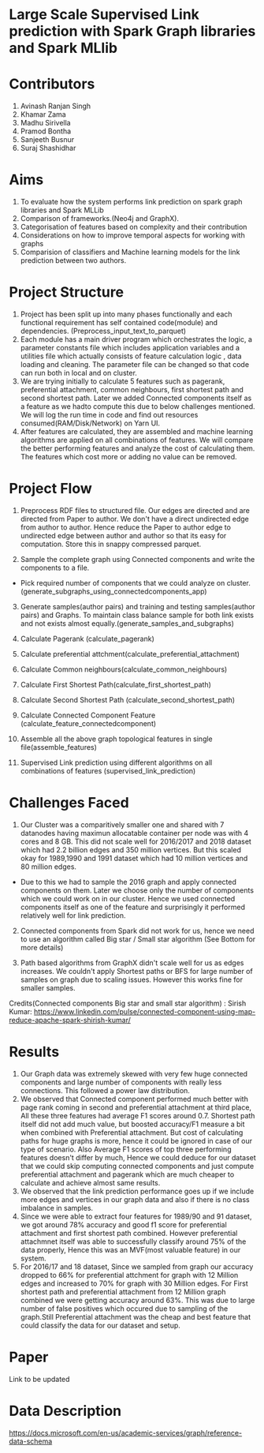 # Large Scale Supervised Link prediction with Spark Graph libraries and Spark MLlib

# Contributors
1) Avinash Ranjan Singh
2) Khamar Zama
3) Madhu Sirivella
4) Pramod Bontha
5) Sanjeeth Busnur
6) Suraj Shashidhar

# Aims

1) To evaluate how the system performs link prediction on spark graph libraries and Spark MLLib
2) Comparison of frameworks.(Neo4j and GraphX).
3) Categorisation of features based on complexity and their contribution
4) Considerations on how to improve temporal aspects for working with graphs
5) Comparision of classifiers and Machine learning models for the link prediction between two authors.

# Project Structure

1) Project has been split up into many phases functionally and each functional requirement has self contained code(module) and dependencies. (Preprocess_input_text_to_parquet)
2) Each module has a main driver program which orchestrates the logic, a parameter constants file which includes application variables and a utilities file which actually consists of feature calculation logic , data loading and cleaning. The parameter file can be changed so that code can run both in local and on cluster.
3) We are trying initially to calculate 5 features such as pagerank, preferential attachment, common neighbours, first shortest path and second shortest path. Later we added Connected components itself as a feature as we hadto compute this due to below challenges mentioned. We will log the run time in code and find out resources consumed(RAM/Disk/Network) on Yarn UI.
4) After features are calculated, they are assembled and machine learning algorithms are applied on all combinations of features. We will compare the better performing features and analyze the cost of calculating them. The features which cost more or adding no value can be removed.

# Project Flow

1) Preprocess RDF files to structured file. Our edges are directed and are directed from Paper to author. We don't have a direct undirected edge from author to author. Hence reduce the Paper to author edge to undirected edge between author and author so that its easy for computation. Store this in snappy compressed parquet.

2) Sample the complete graph using Connected components and write the components to a file.
- Pick required number of components that we could analyze on cluster. (generate_subgraphs_using_connectedcomponents_app)

3) Generate samples(author pairs) and training and testing samples(author pairs) and Graphs. To maintain class balance sample for both link exists and not exists almost equally.(generate_samples_and_subgraphs)

4) Calculate Pagerank (calculate_pagerank)

5) Calculate preferential attchment(calculate_preferential_attachment)

6) Calculate Common neighbours(calculate_common_neighbours)

7) Calculate First Shortest Path(calculate_first_shortest_path)

8) Calculate Second Shortest Path (calculate_second_shortest_path)

9) Calculate Connected Component Feature (calculate_feature_connectedcomponent)

10) Assemble all the above graph topological features in single file(assemble_features)

11) Supervised Link prediction using different algorithms on all combinations of features (supervised_link_prediction)

# Challenges Faced

1) Our Cluster was a comparitively smaller one and shared with 7 datanodes having maximun allocatable container per node was with 4 cores and 8 GB. This did not scale well for 2016/2017 and 2018 dataset which had 2.2 billion edges and 350 million vertices. But this scaled okay for 1989,1990 and 1991 dataset which had 10 million vertices and 80 million edges.

- Due to this we had to sample the 2016 graph and apply connected components on them. Later we choose only the number of components which we could work on in our cluster. Hence we used connected components itself as one of the feature and surprisingly it performed relatively well for link prediction.

2) Connected components from Spark did not work for us, hence we need to use an algorithm called Big star / Small star algorithm (See Bottom for more details)

3) Path based algorithms from GraphX didn't scale well for us as edges increases. We couldn't apply Shortest paths or BFS for large number of samples on graph due to scaling issues. However this works fine for smaller samples.


Credits(Connected components Big star and small star algorithm) : Sirish Kumar: https://www.linkedin.com/pulse/connected-component-using-map-reduce-apache-spark-shirish-kumar/

# Results

1) Our Graph data was extremely skewed with very few huge connected components and large number of components with really less connections. This followed a power law distribution. 
2) We observed that Connected component performed much better with page rank coming in second and preferential attachment at third place, All these three features had average F1 scores around 0.7. Shortest path itself did not add much value, but boosted accuracy/F1 measure a bit when combined with Preferential attachment. But cost of calculating paths for huge graphs is more, hence it could be ignored in case of our type of scenario. Also Average F1 scores of top three performing features doesn't differ by much, Hence we could deduce for our dataset that we could skip computing connected components and just compute preferential attachment and pagerank which are much cheaper to calculate and achieve almost same results.
3) We observed that the link prediction performance goes up if we include more edges and vertices in our graph data and also if there is no class imbalance in samples.
4) Since we were able to extract four features for 1989/90 and 91 dataset, we got around 78% accuracy and good f1 score for preferential attachment and first shortest path combined. However preferential attachmnet itself was able to successfully classify around 75% of the data properly, Hence this was an MVF(most valuable feature) in our system.
5) For 2016/17 and 18 dataset, Since we sampled from graph our accuracy dropped to 66% for preferential attchment for graph with 12 Million edges and increased to 70% for graph with 30 Million edges. For First shortest path and preferential attachment from 12 Million graph combined we were getting accuracy around 63%. This was due to large number of false positives which occured due to sampling of the graph.Still Preferential attachment was the cheap and best feature that could classify the data for our dataset and setup.


# Paper
Link to be updated

# Data Description

https://docs.microsoft.com/en-us/academic-services/graph/reference-data-schema



